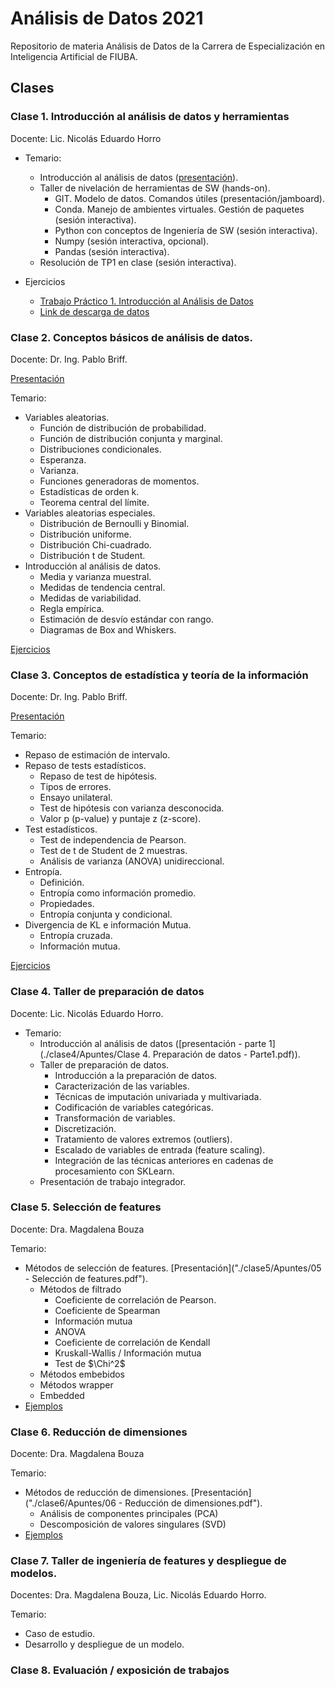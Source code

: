# Análisis de Datos 2021
Repositorio de materia Análisis de Datos de la Carrera de Especialización en Inteligencia Artificial de FIUBA.

## Clases

### Clase 1. Introducción al análisis de datos y herramientas

Docente: Lic. Nicolás Eduardo Horro

- Temario:
  - Introducción al análisis de datos ([presentación](https://docs.google.com/presentation/d/1ueVJFZhFfCrCpmn_oiEaQN_4udnTxf4mIYgEb866zWU/edit?usp=sharing)).
  - Taller de nivelación de herramientas de SW (hands-on).
    - GIT. Modelo de datos. Comandos útiles (presentación/jamboard).
    - Conda. Manejo de ambientes virtuales. Gestión de paquetes (sesión interactiva).
    - Python con conceptos de Ingeniería de SW (sesión interactiva).
    - Numpy (sesión interactiva, opcional).
    - Pandas (sesión interactiva).
  - Resolución de TP1 en clase  (sesión interactiva).

- Ejercicios
  - [Trabajo Práctico 1. Introducción al Análisis de Datos](clase1/ejercicios/tp01.ipynb)
  - [Link de descarga de datos](https://drive.google.com/file/d/1eEZCnCuGKU2LFKrWaC0Tr8LwgxrZLqCk/view?usp=sharing)

### Clase 2. Conceptos básicos de análisis de datos.

Docente: Dr. Ing. Pablo Briff.

[Presentación](clase2/Apuntes.pdf)

Temario:

- Variables aleatorias.
  - Función de distribución de probabilidad.
  - Función de distribución conjunta y marginal.
  - Distribuciones condicionales.
  - Esperanza.
  - Varianza.
  - Funciones generadoras de momentos.
  - Estadísticas de orden k.
  - Teorema central del límite.
- Variables aleatorias especiales.
  - Distribución de Bernoulli y Binomial.
  - Distribución uniforme.
  - Distribución Chi-cuadrado.
  - Distribución t de Student.
- Introducción al análisis de datos.
  - Media y varianza muestral.
  - Medidas de tendencia central.
  - Medidas de variabilidad.
  - Regla empírica.
  - Estimación de desvío estándar con rango.
  - Diagramas de Box and Whiskers.

[Ejercicios](clase2/Ejercicios)

### Clase 3.  Conceptos de estadística y teoría de la información

Docente: Dr. Ing. Pablo Briff.

[Presentación](clase3/Apuntes.pdf)

Temario:

- Repaso de estimación de intervalo.
- Repaso de tests estadísticos.
  - Repaso de test de hipótesis.
  - Tipos de errores.
  - Ensayo unilateral.
  - Test de hipótesis con varianza desconocida.
  - Valor p (p-value) y puntaje z (z-score).
- Test estadísticos.
  - Test de independencia de Pearson.
  - Test de t de Student de 2 muestras.
  - Análisis de varianza (ANOVA) unidireccional.
- Entropía.
  - Definición.
  - Entropía como información promedio.
  - Propiedades.
  - Entropía conjunta y condicional.
- Divergencia de KL e información Mutua.
  - Entropía cruzada.
  - Información mutua.

[Ejercicios](clase3/Ejercicios)

### Clase 4. Taller de preparación de datos

Docente: Lic. Nicolás Eduardo Horro.

- Temario:
  - Introducción al análisis de datos ([presentación - parte 1](./clase4/Apuntes/Clase 4. Preparación de datos - Parte1.pdf)).
  - Taller de preparación de datos.
    - Introducción a la preparación de datos.
    - Caracterización de las variables.
    - Técnicas de imputación univariada y multivariada. 
    - Codificación de variables categóricas.
    - Transformación de variables.
    - Discretización.
    - Tratamiento de valores extremos (outliers).
    - Escalado de variables de entrada (feature scaling).
    - Integración de las técnicas anteriores en cadenas de procesamiento con SKLearn.
  - Presentación de trabajo integrador.

### Clase 5. Selección de features

Docente: Dra. Magdalena Bouza

Temario:

- Métodos de selección de features. [Presentación]("./clase5/Apuntes/05 - Selección de features.pdf").
  - Métodos de filtrado
    - Coeficiente de correlación de Pearson.
    - Coeficiente de Spearman
    - Información mutua
    - ANOVA
    - Coeficiente de correlación de Kendall
    - Kruskall-Wallis / Información mutua
    - Test de $\Chi^2$
  - Métodos embebidos
  - Métodos wrapper
  - Embedded
- [Ejemplos](clase_5/Ejemplos)

### Clase 6. Reducción de dimensiones

Docente: Dra. Magdalena Bouza

Temario:

- Métodos de reducción de dimensiones. [Presentación]("./clase6/Apuntes/06 - Reducción de dimensiones.pdf").
  - Análisis de componentes principales (PCA)
  - Descomposición de valores singulares (SVD)
- [Ejemplos](clase_6/Ejemplos)

### Clase 7. Taller de ingeniería de features y despliegue de modelos. 

Docentes: Dra. Magdalena Bouza, Lic. Nicolás Eduardo Horro.

Temario:

- Caso de estudio.
- Desarrollo y despliegue de un modelo.

### Clase 8. Evaluación / exposición de trabajos

